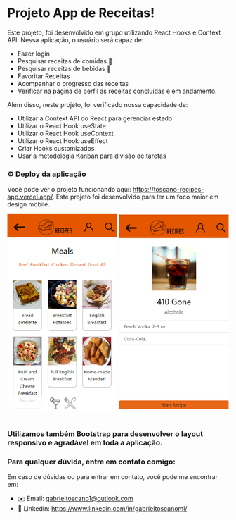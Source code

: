 # Projeto App de Receitas! #

Este projeto, foi desenvolvido em grupo utilizando React Hooks e Context API. Nessa aplicação, o usuário será capaz de:

- Fazer login
- Pesquisar receitas de comidas 🍔
- Pesquisar receitas de bebidas 🍹
- Favoritar Receitas
- Acompanhar o progresso das receitas
- Verificar na página de perfil as receitas concluídas e em andamento.


Além disso, neste projeto, foi verificado nossa capacidade de:
- Utilizar a Context API do React para gerenciar estado
- Utilizar o React Hook useState
- Utilizar o React Hook useContext
- Utilizar o React Hook useEffect
- Criar Hooks customizados
- Usar a metodologia Kanban para divisão de tarefas


### ⚙️ Deploy da aplicação ###
Você pode ver o projeto funcionando aqui: https://toscano-recipes-app.vercel.app/.
Este projeto foi desenvolvido para ter um foco maior em design mobile.

<div align="center">
<img src="./src/images/ReadmeImages/meals.png" alt="homePageMeal.png" width="250"> <img src="./src/images/ReadmeImages/drink.png" alt="drink.png" width="250">
</div>

<br />


### Utilizamos também Bootstrap para desenvolver o layout responsivo e agradável em toda a aplicação. ###


### Para qualquer dúvida, entre em contato comigo: ###
Em caso de dúvidas ou para entrar em contato, você pode me encontrar em:

- ✉️ Email: gabrieltoscano1@outlook.com
- 🔗 Linkedin: https://www.linkedin.com/in/gabrieltoscanoml/
